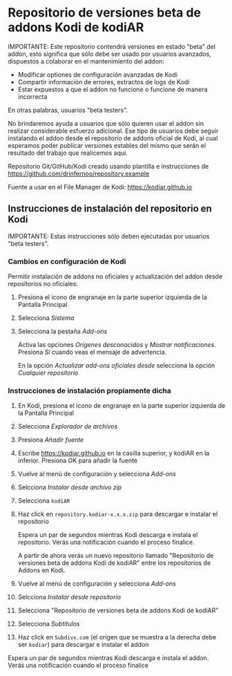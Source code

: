 # Repositorio de versiones beta de addons Kodi de kodiAR

IMPORTANTE: Este repositorio contendrá versiones en estado "beta" del addon,
esto significa que sólo debe ser usado por usuarios avanzados, dispuestos a
colaborar en el mantenimiento del addon:

* Modificar optiones de configuración avanzadas de Kodi
* Compartir información de errores, extractos de logs de Kodi
* Estar expuestos a que el addon no funcione o funcione de manera incorrecta

En otras palabras, usuarios "beta testers".

No brindaremos ayuda a usuarios que sólo quieren usar el addon sin realizar
considerable esfuerzo adicional. Ese tipo de usuarios debe seguir
instalando el addon desde el repositorio de addons oficial de Kodi, al cual
esperamos poder publicar versiones estables del mismo que serán el resultado
del trabajo que realicemos aquí.

Repositorio Git/GitHub/Kodi creado usando plantilla e instrucciones de https://github.com/drinfernoo/repository.example

Fuente a usar en el File Manager de Kodi: https://kodiar.github.io

## Instrucciones de instalación del repositorio en Kodi

IMPORTANTE: Estas instrucciones sólo deben ejecutadas por usuarios "beta testers".

### Cambios en configuración de Kodi

Permitir instalación de addons no oficiales y actualización del addon desde repositorios no oficiales:

1. Presiona el icono de engranaje en la parte superior izquierda de la Pantalla Principal
2. Selecciona _Sistema_
3. Selecciona la pestaña _Add-ons_

   Activa las opciones _Orígenes desconocidos_ y _Mostrar notificaciones_. Presiona _Si_ cuando veas el mensaje de advertencia.

   En la opción _Actualizar add-ons oficiales desde_ selecciona la opción _Cualquier repositorio_

### Instrucciones de instalación propiamente dicha

1. En Kodi, presiona el icono de engranaje en la parte superior izquierda de la Pantalla Principal
2. Selecciona _Explorador de archivos_
3. Presiona _Añadir fuente_
4. Escribe https://kodiar.github.io en la casilla superior, y kodiAR en la inferior. Presiona OK para añadir la fuente
5. Vuelve al menú de configuración y selecciona _Add-ons_
6. Selcciona _Instalar desde archivo zip_
7. Selecciona `kodiAR`
8. Haz click en `repository.kodiar-x.x.x.zip` para descargar e instalar el repositorio

   Espera un par de segundos mientras Kodi descarga e instala el repositorio. Verás una notificación cuando el proceso finalice.

   A partir de ahora verás un nuevo repositorio llamado "Repositorio de versiones beta de addons Kodi de kodiAR" entre los repositorios de Addons en Kodi.

9. Vuelve al menú de configuración y selecciona _Add-ons_
10. Selcciona _Instalar desde repositorio_
11. Selecciona "Repositorio de versiones beta de addons Kodi de kodiAR"
12. Selecciona _Subtítulos_
13. Haz click en `Subdivx.com` (el origen que se muestra a la derecha debe ser `kodiar`) para descargar e instalar el addon

   Espera un par de segundos mientras Kodi descarga e instala el addon. Verás una notificación cuando el proceso finalice
